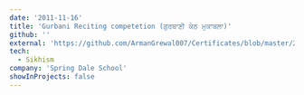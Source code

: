 ```yaml
---
date: '2011-11-16'
title: 'Gurbani Reciting competetion (ਗੁਰਬਾਣੀ ਕੰਠ ਮੁਕਾਬਲਾ)'
github: ''
external: 'https://github.com/ArmanGrewal007/Certificates/blob/master/2011_11_16_Gurbani_Kanth_competetion.pdf'
tech:
  - Sikhism
company: 'Spring Dale School'
showInProjects: false
---
```



